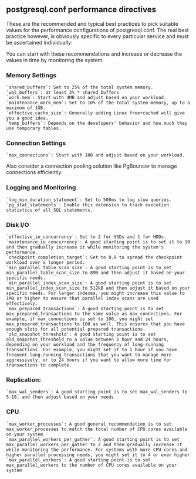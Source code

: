 ## postgresql.conf performance directives

These are the recommended and typical best practices to pick suitable values for the performance configurations
of postgresql.conf. The real best practice however, is obviously specific to every particular service and must be ascertained individually:

You can start with these recommendations and increase or decrease the values in time by monitoring the system.

### Memory Settings
	`shared_buffers`: Set to 25% of the total system memory.
	`wal_buffers`: at least 3% * shared_buffers
	`work_mem`: Start with 4MB and adjust based on your workload.
	`maintenance_work_mem`: Set to 10% of the total system memory, up to a maximum of 1GB.
	`effective_cache_size`: Generally adding Linux free+cached will give you a good idea.
 	`temp_buffers`: Depends on the developers' behavior and how much they use temporary tables.

### Connection Settings
	`max_connections`: Start with 100 and adjust based on your workload.
 
Also consider a connection pooling solution like PgBouncer to manage connections efficiently.

### Logging and Monitoring
	`log_min_duration_statement`: Set to 500ms to log slow queries.
	`pg_stat_statements`: Enable this extension to track execution statistics of all SQL statements.

### Disk I/O
	`effective_io_concurrency`: Set to 2 for SSDs and 1 for HDDs.
	`maintenance_io_concurrency`: A good starting point is to set it to 10 and then gradually increase it while monitoring the system's performance.
	`checkpoint_completion_target`: Set to 0.9 to spread the checkpoint workload over a longer period.
	`min_parallel_table_scan_size`: A good starting point is to set min_parallel_table_scan_size to 8MB and then adjust it based on your specific needs.
	`min_parallel_index_scan_size`: A good starting point is to set min_parallel_index_scan_size to 512kB and then adjust it based on your specific needs. For larger indexes, you might increase this value to 1MB or higher to ensure that parallel index scans are used effectively.
	`max_prepared_transactions`: A good starting point is to set max_prepared_transactions to the same value as max_connections. For example, if max_connections is set to 100, you might set max_prepared_transactions to 100 as well. This ensures that you have enough slots for all potential prepared transactions.
	`old_snapshot_threshold`: A good starting point is to set old_snapshot_threshold to a value between 1 hour and 24 hours, depending on your workload and the frequency of long-running transactions. For example, you might set it to 1 hour if you have frequent long-running transactions that you want to manage more aggressively, or to 24 hours if you want to allow more time for transactions to complete.

### Replication:
	`max_wal_senders`: A good starting point is to set max_wal_senders to 5-10, and then adjust based on your needs


### CPU
	`max_worker_processes`: A good general recommendation is to set max_worker_processes to match the total number of CPU cores available on your system
	`max_parallel_workers_per_gather`: A good starting point is to set max_parallel_workers_per_gather to 2 and then gradually increase it while monitoring the performance. For systems with more CPU cores and higher parallel processing needs, you might set it to 4 or even higher
	`max_parallel_workers`: A good starting point is to set max_parallel_workers to the number of CPU cores available on your system
